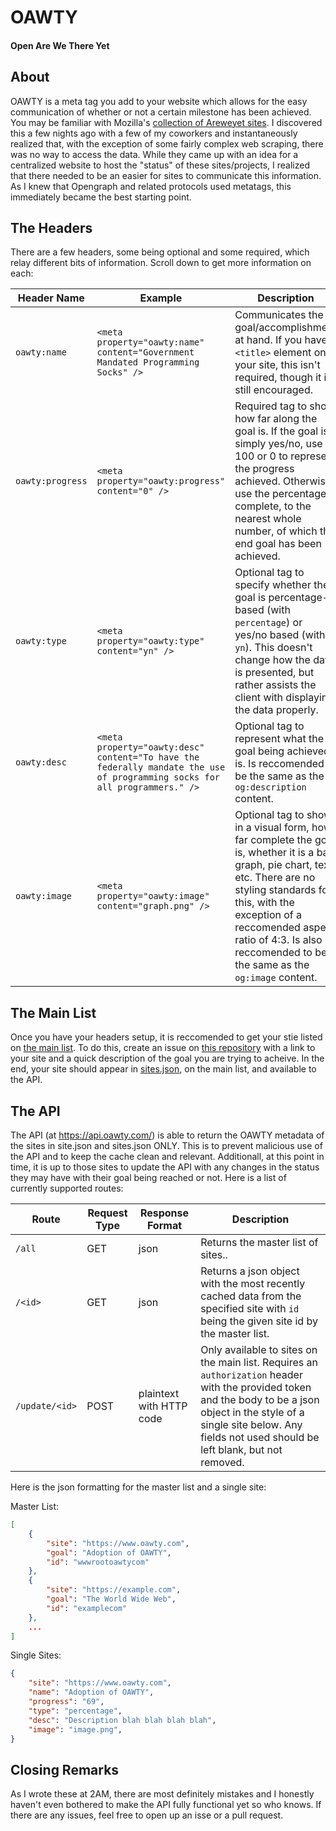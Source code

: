 # OAWTY
#### Open Are We There Yet

## About
OAWTY is a meta tag you add to your website which allows for the easy communication of whether or not a certain milestone has been achieved. You may be familiar with Mozilla's [collection of Areweyet sites](https://wiki.mozilla.org/Areweyet). I discovered this a few nights ago with a few of my coworkers and instantaneously realized that, with the exception of some fairly complex web scraping, there was no way to access the data. While they came up with an idea for a centralized website to host the "status" of these sites/projects, I realized that there needed to be an easier for sites to communicate this information. As I knew that Opengraph and related protocols used metatags, this immediately became the best starting point.

## The Headers
There are a few headers, some being optional and some required, which relay different bits of information. Scroll down to get more information on each:

Header Name|Example|Description
-|-|-
`oawty:name`|`<meta property="oawty:name" content="Government Mandated Programming Socks" />`|Communicates the goal/accomplishment at hand. If you have a `<title>` element on your site, this isn't required, though it is still encouraged.
`oawty:progress`|`<meta property="oawty:progress" content="0" />`|Required tag to show how far along the goal is. If the goal is simply yes/no, use 100 or 0 to represent the progress achieved. Otherwise, use the percentage complete, to the nearest whole number, of which the end goal has been achieved.
`oawty:type`|`<meta property="oawty:type" content="yn" />`|Optional tag to specify whether the goal is percentage-based (with `percentage`) or yes/no based (with `yn`). This doesn't change how the data is presented, but rather assists the client with displaying the data properly.
`oawty:desc`|`<meta property="oawty:desc" content="To have the federally mandate the use of programming socks for all programmers." />`|Optional tag to represent what the goal being achieved is. Is reccomended to be the same as the `og:description` content.
`oawty:image`|`<meta property="oawty:image" content="graph.png" />`|Optional tag to show, in a visual form, how far complete the goal is, whether it is a bar graph, pie chart, text, etc. There are no styling standards for this, with the exception of a reccomended aspect ratio of 4:3. Is also reccomended to be the same as the `og:image` content.


## The Main List
Once you have your headers setup, it is reccomended to get your stie listed on [the main list](https://www.oawty.com/sites.html). To do this, create an issue on [this repository]() with a link to your site and a quick description of the goal you are trying to acheive. In the end, your site should appear in [sites.json](), on the main list, and available to the API.

## The API

The API (at https://api.oawty.com/) is able to return the OAWTY metadata of the sites in site.json and sites.json ONLY. This is to prevent malicious use of the API and to keep the cache clean and relevant. Additionall, at this point in time, it is up to those sites to update the API with any changes in the status they may have with their goal being reached or not. Here is a list of currently supported routes:

Route|Request Type|Response Format|Description
-|-|-|-
`/all`|GET|json|Returns the master list of sites..
`/<id>`|GET|json|Returns a json object with the most recently cached data from the specified site with `id` being the given site id by the master list.
`/update/<id>`|POST|plaintext with HTTP code|Only available to sites on the main list. Requires an `authorization` header with the provided token and the body to be a json object in the style of a single site below. Any fields not used should be left blank, but not removed.  

Here is the json formatting for the master list and a single site:

Master List:
```json
[
	{
		"site": "https://www.oawty.com",
		"goal": "Adoption of OAWTY",
		"id": "wwwrootoawtycom"
	},
	{
		"site": "https://example.com",
		"goal": "The World Wide Web",
		"id": "examplecom"
	},
	...
]
```
Single Sites:
```json
{
	"site": "https://www.oawty.com",
	"name": "Adoption of OAWTY",
	"progress": "69",
	"type": "percentage",
	"desc": "Description blah blah blah blah",
	"image": "image.png",
}
```

## Closing Remarks
As I wrote these at 2AM, there are most definitely mistakes and I honestly haven't even bothered to make the API fully functional yet so who knows. If there are any issues, feel free to open up an isse or a pull request.